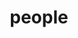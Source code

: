 ---
layout: people
title: people
people:
  - name: Kate Mills
    image: Kate.jpg
    email: klmills@uoregon.edu
    body: Kate leads the Developing Brains in Context Lab. She is a first generation student from Louisville KY and received her PhD from University College London in 2015. Her favorite part of science is working with good people to figure out things about development. [CV](/assets/papers/KathrynLMills_CV.pdf)
  - name: Lucy Whitmore
    image: Lucy.png
    email: lwhitmor@uoregon.edu
    body: Lucy Whitmore is a graduate student and former lab manager of the Developing Brains in Context Lab. She is interested in how adolescents create flexible behavioral strategies to navigate the world around them, and how these strategies might be affected by external factors. Currently, she is working on a project validating the machine-learning based metric of brain maturity called BrainAGE, as well as a qualitative project focusing on how adolescents think about maturity. Lucy is also excited about science communication and outreach, and working closely with adolescents to answer the questions they're interested in. [CV](/assets/papers/whitmore_cv_aug2022.pdf)
  - name: Victoria Guazzelli Williamson
    image: Victoria.png
    email: vgw@uoregon.edu
    body: Victoria is a clinical psychology PhD student interested in social cognitive development and mental health across adolescence. She is particularly interested in how self- and other-understanding impacts risk for internalizing disorders during adolescence. Victoria takes a mixed methods approach to this research, using experimental and longitudinal studies, clinical interviews, and task-based fMRI. Victoria’s most recent work focuses on how adolescents’ views of others interact with their understanding of themselves–and how facets of this cross-talk may relate to risk for internalizing disorders. A long-term goal of her research is to develop interventions and influence policies that equitably promote positive development, wellbeing, and health for all adolescents. [CV](/assets/papers/Guazzelli_Williamson_CV.pdf)
  - name: Elizabeth McNeilly
    image: Elizabeth.jpg
    email: emcneill@uoregon.edu
    body: Elizabeth McNeilly is a clinical psychology PhD candidate studying the intersection of adolescent development, digital mental health, and internalizing psychopathology. Under the supervision of Kate and Dr. Nick Allen, Elizabeth recently published a study that identified dynamic linguistic features of daily social communication (social media, text, email) that relate to depression symptoms and changes in mood in adolescent girls. An overarching aim of Elizabeth’s work is to understand how the social, cognitive, and affective processes undergoing immense development in the brain during adolescence interact with digital contexts to confer not only risk for internalizing psychopathology, but also an opportunity for targeted intervention and the improvement of adolescents’ well-being.
  - name: Rachel Jacobson
    image: Rachel.jpg
    email: rjacobs2@uoregon.edu
    body: Rachel Jacobson is interested in how individuals’ social identities influence their identity development, social perceptions and interactions with others. In particular, her work focuses on populations with multiple identities (e.g., biracials and biculturals), in both how they are perceived and the impressions they form of others.
  - name: Amala Someshwar
    image: Amala.jpg
    email: asomeshw@uoregon.edu
    body: Amala is a developmental psychology PhD student in the DBIC lab, the DSN lab, and the PIE lab. In 2018 she graduated from Bryn Mawr College with a Bachelor of Arts in Psychology. Amala is interested in understanding the impacts of the socioemotional environment of adolescents both on development and the onset of psychopathology as well as the role of personality in dyadic relationships during adolescence. Outside of lab, she enjoys swimming, climbing, embroidery, and knitting.
  - name: Madison Root
    image: Madison.jpg
    email: mroot@uoregon.edu
    body:  Madison is an undergraduate at the University of Oregon pursuing a B.S. in Human Physiology with a minor in chemistry with the goal of obtaining a career in medicine. Originally from am from West Linn, Oregon, Madison is a proud recipient of the Pathway Oregon grants and scholarships. Madison is working with Victoria on a pre-registered study investigating how social status relates to mentalizing and mental health in young women.
  - name: Stephanie Gonzalez Villanueva
    image: Stephanie.jpg
    email: sgonzal7@uoregon.edu
    body:  Stephanie is an undergraduate research assistant in the lab double majoring in Psychology and Spanish and double minoring in sustainable business and Latinx studies.
  - name: Keegan Alvarado
    image: Keegan.jpg
    email: kalvarad@uoregon.edu
    body:   Keegan is the lab manager for Dr. Skowron’s Family Biobehavioral Health Lab. He is a senior at the University of Oregon and will graduate with a B.S. in Psychology in Spring of 2023. Keegan hopes to pursue a Ph.D. in clinical psychology, where he is interested in researching the biobehavioral patterns that underlie chronic mental health struggles. He hopes to increase existing therapeutic efficacy by investigating mindful parenting, inflammation, metabolic function, stress, diet, and nutritional deficiencies. Keegan’s long-term goal is to expand upon Multisystemic Therapy (MST) to help at-risk youth and families achieve and maintain lasting wellness.
  - name: Valerie Owusu-Hienno
    image: Valerie.jpg
    email: vowusuhi@uoregon.edu
    body:   Valerie is an Undergraduate Research Assistant majoring in Neuroscience and minoring in Chemistry and Global Health (UO Class of 2026). Valerie is working with Victoria through the Hui Undergraduate Research Scholars Program.
  - name: Alumni
    image: Jeya.jpg
    body: Our Alumni have their own page [here!](https://devbrainlab.org/alumni)
---